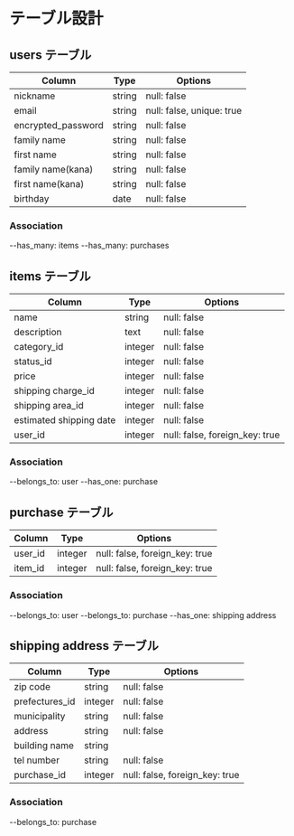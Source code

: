 # テーブル設計

## users テーブル

| Column             | Type    | Options                   |
| ------------------ | ------- | ------------------------- |
| nickname           | string  | null: false               |
| email              | string  | null: false, unique: true |
| encrypted_password | string  | null: false               |
| family name        | string  | null: false               |
| first name         | string  | null: false               |
| family name(kana)  | string  | null: false               |
| first name(kana)   | string  | null: false               |
| birthday           | date    | null: false               |

### Association
--has_many: items
--has_many: purchases

## items テーブル

| Column                  | Type     | Options                        |
| ----------------------- | -------- | ------------------------------ |
| name                    | string   | null: false                    |
| description             | text     | null: false                    |
| category_id             | integer  | null: false                    |
| status_id               | integer  | null: false                    |
| price                   | integer  | null: false                    |
| shipping charge_id      | integer  | null: false                    |
| shipping area_id        | integer  | null: false                    |
| estimated shipping date | integer  | null: false                    |
| user_id                 | integer  | null: false, foreign_key: true |

### Association
--belongs_to: user
--has_one: purchase

## purchase テーブル

| Column       | Type    | Options                        |
| ------------ | ------- | ------------------------------ |
| user_id      | integer | null: false, foreign_key: true |
| item_id      | integer | null: false, foreign_key: true |

### Association
--belongs_to: user
--belongs_to: purchase
--has_one: shipping address

## shipping address テーブル

| Column         | Type    | Options                        |
| -------------- | --------| ------------------------------ |
| zip code       | string  | null: false                    |
| prefectures_id | integer | null: false                    |
| municipality   | string  | null: false                    |
| address        | string  | null: false                    |
| building name  | string  |                                |
| tel number     | string  | null: false                    |
| purchase_id    | integer | null: false, foreign_key: true |

### Association
--belongs_to: purchase